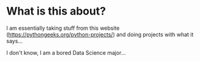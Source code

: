 # What is this about?

I am essentially taking stuff from this website (https://pythongeeks.org/python-projects/) and doing projects with what it says...

I don't know, I am a bored Data Science major...
